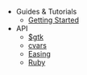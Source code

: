 * Guides & Tutorials
  * [Getting Started](/docs/guides/getting-started.md)
* API
  * [$gtk](/docs/API/runtime.md)
  * [cvars](/docs/API/cvars.md)
  * [Easing](/docs/API/easing.md)
  * [Ruby](/docs/API/ruby.md)
